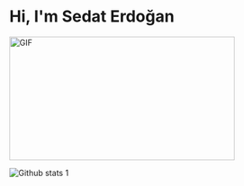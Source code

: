 # Hi, I'm Sedat Erdoğan

<img align="middle" alt="GIF" src="https://github.com/abhisheknaiidu/abhisheknaiidu/blob/master/code.gif?raw=true" width="400" height="220" />



![Github stats 1](https://github-readme-stats.vercel.app/api?username=SedatErdogan&show_icons=true&theme=gradient) 
